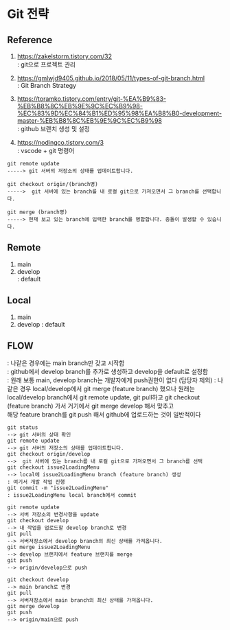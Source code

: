 # Git 전략

## Reference
1. https://zakelstorm.tistory.com/32  
: git으로 프로젝트 관리

2. https://gmlwjd9405.github.io/2018/05/11/types-of-git-branch.html  
: Git Branch Strategy  

3. https://toramko.tistory.com/entry/git-%EA%B9%83-%EB%B8%8C%EB%9E%9C%EC%B9%98-%EC%83%9D%EC%84%B1%ED%95%98%EA%B8%B0-development-master-%EB%B8%8C%EB%9E%9C%EC%B9%98  
: github 브랜치 생성 및 설정  

4. https://nodingco.tistory.com/3  
: vscode + git 명령어  
```
git remote update
-----> git 서버의 저장소의 상태를 업데이트합니다.

git checkout origin/(branch명)
----->  git 서버에 있는 branch를 내 로컬 git으로 가져오면서 그 branch를 선택합니다.

git merge (branch명)
-----> 현재 보고 있는 branch에 입력한 branch를 병합합니다. 충돌이 발생할 수 있습니다.

```

## Remote
1. main
2. develop  
: default

## Local
1. main 
2. develop
: default

## FLOW  
: 나같은 경우에는 main branch만 갖고 시작함  
: github에서 develop branch를 추가로 생성하고 develop을 default로 설정함  
: 원래 보통 main, develop branch는 개발자에게 push권한이 없다 (담당자 제외)
: 나같은 경우 local/develop에서 git merge (feature branch) 했으나 원래는  
local/develop branch에서 git remote update, git pull하고 
git checkout (feature branch) 가서 거기에서 git merge develop 해서 맞추고  
해당 feature branch를 git push 해서 github에 업로드하는 것이 일반적이다



```
git status
--> git 서버의 상태 확인  
git remote update
--> git 서버의 저장소의 상태를 업데이트합니다.
git checkout origin/develop
-->  git 서버에 있는 branch를 내 로컬 git으로 가져오면서 그 branch를 선택  
git checkout issue2LoadingMenu  
--> local에 issue2LoadingMenu branch (feature branch) 생성
: 여기서 개발 작업 진행
git commit -m "issue2LoadingMenu"
: issue2LoadingMenu local branch에서 commit

git remote update
--> 서버 저장소의 변경사항을 update
git checkout develop
--> 내 작업을 업로드할 develop branch로 변경
git pull
--> 서버저장소에서 develop branch의 최신 상태를 가져옵니다.
git merge issue2LoadingMenu
--> develop 브랜치에서 feature 브랜치를 merge
git push
--> origin/develop으로 push

git checkout develop
--> main branch로 변경
git pull
--> 서버저장소에서 main branch의 최신 상태를 가져옵니다.
git merge develop
git push
--> origin/main으로 push


```


























